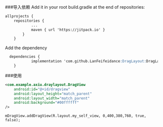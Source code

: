 ###导入依赖
Add it in your root build.gradle at the end of repositories:
```markdown
allprojects {
	repositories {
			...
			maven { url 'https://jitpack.io' }
		}
	}
```
Add the dependency
```markdown
  dependencies {
	        implementation 'com.github.LanFeifeidance:DragLayout:DragLayout'
	}
```
###使用
```xml
<com.example.axiu.draylayout.DragView
    android:id="@+id/dragview"
    android:layout_height="match_parent"
    android:layout_width="match_parent"
    android:background="#00ffffff"
/>
```
```
mDragView.addDragView(R.layout.my_self_view, 0,400,380,760, true, false);
```

